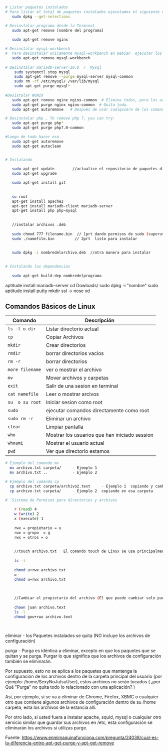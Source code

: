 
```sh
# Listar paquetes instalados
# Para listar el total de paquetes instalados ejecutamos el siguiente comando.
   sudo dpkg --get-selections

# Desinstalar programa desde la Terminal
   sudo apt-get remove [nombre del programa] 
   
   sudo apt-get remove nginx

# Desinstalar mysql-workbench 
#  Para desinstalar unicamente mysql-workbench en Debian  ejecutar los siguientes comandos:
   sudo apt-get remove mysql-workbench
   
# Desinstalar mariadb-server-10.0  /  Mysql
    sudo systemctl stop mysql
    sudo apt-get remove --purge mysql-server mysql-common
    sudo rm -rf /etc/mysql/ /var/lib/mysql
    sudo apt-get purge mysql*
 
#Desistalar NGNIX
   sudo apt-get remove nginx nginx-common  # Elimina todos, pero los archivos de configuración.
   sudo apt-get purge nginx nginx-common  # Quita todo.
   sudo apt-get autoremove   # Después de usar cualquiera de los comandos anteriores, el uso de este en orden para eliminar las dependencias utilizadas por nginx que no son necesarios.

# Desinstalar php , To remove php 7, you can try:
   sudo apt-get purge php*
   sudo apt-get purge php7.0-common

#Luego de todo hacer eso 
   sudo apt-get autoremove
   sudo apt-get autoclean
```


```sh

```


```sh
# Instalando
    
   sudo apt-get update        //actualice el repositorio de paquetes disponibles para instalar.
   sudo apt-get upgrade

   sudo apt-get install git
    
    
   su root
   apt-get install apache2
   apt-get install mariadb-client mariadb-server
   apt-get install php php-mysql
   
   
   //instalar archivos .deb
   
   sudo chmod 777 filename.bin  // 1prt dando permisos de sudo (superusuario para instalar 
   sudo ./namefile.bin         // 2prt  listo para instalar    
   
   
   sudo dpkg -i nombredelarchivo.deb  //otra manera para instalar
   
```

```sh
# Instalando las dependencias
    
   sudo apt-get build-dep nombredelprograma
```

aptitude install mariadb-server
cd Dowloads/
sudo dpkg -i "nombre"
sudo aptitude install putty
mkdir ssl -> nose xd




## Comandos Básicos de Linux


| Comando | Descripción |
| - | - |
`ls -l o dir `  | Listar directorio actual
`cp`            | Copiar Archivos
`mkdir`         | Crear directorios
`rmdir`         | borrar directorios vacios
`rm -r`         | borrar directorios 
`more filename`  | ver o mostrar el archivo
`mv `           | Mover archivos y carpetas
`exit `         | Salir de una sesion en terminal
`cat namefile`  | Leer o mostrar arcivos
`su  o su root` | Iniciar sesion como root
`sudo`          | ejecutar comandos directamente como root
`sudo rm -r`    | Eliminar un archivo
`clear`         | Limpiar pantalla
`who`           | Mostrar los usuarios que han iniciado session
`whoami`        | Mostrar el usuario actual
`pwd`           | Ver que directorio estamos


```sh
# Ejemplo del comando mv
  mv archivo.txt carpeta/     - Ejemplo 1
  mv archivo.txt ..           - Ejemplo 2
```


```sh
# Ejemplo del comando cp
  cp archivo.txt carpeta/archivo2.text     - Ejemplo 1  copiando y cambiando de nombre  en esa carpeta
  cp archivo.txt carpeta/     - Ejemplo 2  copiando en esa carpeta
```


```sh
# `Sistema de Permisos para directorios y archivos
    
    r (read) 4
    w (write) 2
    x (execute) 1
    
    rwx = propietario = u
    rwx = grupo  = g
    rwx = otros = o
    
    
    //touch archivo.txt   El comando touch de Linux se usa principalmente para crear archivos vacíos 
    
    ls -l
    
    chmod u+rwx archivo.txt
    o 
    chmod u=rwx archivo.txt
    
    
    
    //Cambiar el propietario del archivo (El que puede cambiar solo puede hacer el root)
    
    chown juan archivo.text
    ls -l
    chmod gou+rwx archivo.text
    
    
```








eliminar - los Paquetes instalados se quita (NO incluye los archivos de configuración)

purga - Purga es idéntica a eliminar, excepto en que los paquetes que se quitan y se purga. Purgar lo que significa que los archivos de configuración también se eliminarán.

Por supuesto, esto no se aplica a los paquetes que mantenga la configuración de los archivos dentro de la carpeta principal del usuario (por ejemplo: /home/SexyNoJutsuUser), estos archivos no serán tocados ( ¿por Qué "Purga" no quita todo lo relacionado con una aplicación? )

Así, por ejemplo, si se va a eliminar de Chrome, Firefox, XBMC o cualquier otro que contiene algunos archivos de configuración dentro de su /home carpeta, esta los archivos de la estancia allí.

Por otro lado, si usted fuera a instalar apache, squid, mysql o cualquier otro servicio similar que guardar sus archivos en /etc, esta configuración se eliminarán los archivos si utilizas purge.

Fuente: https://www.enmimaquinafunciona.com/pregunta/24038/cual-es-la-diferencia-entre-apt-get-purge-y-apt-get-remove

